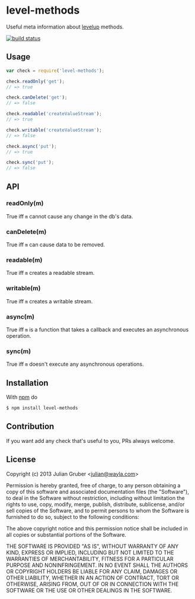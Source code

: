 
# level-methods

Useful meta information about
[levelup](https://github.com/rvagg/node-levelup) methods.

[![build status](https://secure.travis-ci.org/Wayla/level-methods.png)](http://travis-ci.org/Wayla/level-methods)

## Usage

```js
var check = require('level-methods');

check.readOnly('get');
// => true

check.canDelete('get');
// => false

check.readable('createValueStream');
// => true

check.writable('createValueStream');
// => false

check.async('put');
// => true

check.sync('put');
// => false
```

## API

### readOnly(m)

True iff `m` cannot cause any change in the db's data.

### canDelete(m)

True iff `m` can cause data to be removed.

### readable(m)

True iff `m` creates a readable stream.

### writable(m)

True iff `m` creates a writable stream.

### async(m)

True iff `m` is a function that takes a callback and executes an asynchronous
operation.

### sync(m)

True iff `m` doesn't execute any asynchronous operations.

## Installation

With [npm](http://npmjs.org) do

```bash
$ npm install level-methods
```

## Contribution

If you want add any check that's useful to you, PRs always welcome.

## License

Copyright (c) 2013 Julian Gruber &lt;julian@wayla.com&gt;

Permission is hereby granted, free of charge, to any person obtaining a copy
of this software and associated documentation files (the "Software"), to deal
in the Software without restriction, including without limitation the rights
to use, copy, modify, merge, publish, distribute, sublicense, and/or sell
copies of the Software, and to permit persons to whom the Software is
furnished to do so, subject to the following conditions:

The above copyright notice and this permission notice shall be included in
all copies or substantial portions of the Software.

THE SOFTWARE IS PROVIDED "AS IS", WITHOUT WARRANTY OF ANY KIND, EXPRESS OR
IMPLIED, INCLUDING BUT NOT LIMITED TO THE WARRANTIES OF MERCHANTABILITY,
FITNESS FOR A PARTICULAR PURPOSE AND NONINFRINGEMENT. IN NO EVENT SHALL THE
AUTHORS OR COPYRIGHT HOLDERS BE LIABLE FOR ANY CLAIM, DAMAGES OR OTHER
LIABILITY, WHETHER IN AN ACTION OF CONTRACT, TORT OR OTHERWISE, ARISING FROM,
OUT OF OR IN CONNECTION WITH THE SOFTWARE OR THE USE OR OTHER DEALINGS IN
THE SOFTWARE.
